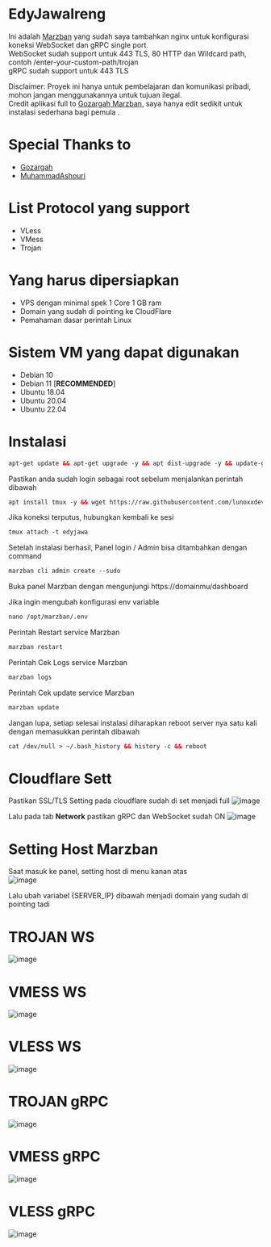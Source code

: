 # EdyJawaIreng

Ini adalah [Marzban](https://github.com/Gozargah/Marzban) yang sudah saya tambahkan nginx untuk konfigurasi koneksi WebSocket dan gRPC single port. </br>
WebSocket sudah support untuk 443 TLS, 80 HTTP dan Wildcard path, contoh /enter-your-custom-path/trojan </br>
gRPC sudah support untuk 443 TLS </br>

Disclaimer: Proyek ini hanya untuk pembelajaran dan komunikasi pribadi, mohon jangan menggunakannya untuk tujuan ilegal. </br>
Credit aplikasi full to [Gozargah Marzban](https://github.com/Gozargah), saya hanya edit sedikit untuk instalasi sederhana bagi pemula . </br>

# Special Thanks to
- [Gozargah](https://github.com/Gozargah/Marzban)
- [MuhammadAshouri](https://github.com/MuhammadAshouri/marzban-templates)

# List Protocol yang support
- VLess
- VMess
- Trojan

# Yang harus dipersiapkan
- VPS dengan minimal spek 1 Core 1 GB ram
- Domain yang sudah di pointing ke CloudFlare
- Pemahaman dasar perintah Linux

# Sistem VM yang dapat digunakan
- Debian 10 </br>
- Debian 11 [**RECOMMENDED**] </br>
- Ubuntu 18.04 </br>
- Ubuntu 20.04 </br>
- Ubuntu 22.04 </br>



# Instalasi
  ```html
 apt-get update && apt-get upgrade -y && apt dist-upgrade -y && update-grub && reboot
 ```
Pastikan anda sudah login sebagai root sebelum menjalankan perintah dibawah
 ```html
 apt install tmux -y && wget https://raw.githubusercontent.com/lunoxxdev/EdyJawAireng/main/edy.sh && chmod +x edy.sh && tmux new-session -d -s edyjawa './edy.sh' && tmux attach -t edyjawa
 ```
Jika koneksi terputus, hubungkan kembali ke sesi
```html
tmux attach -t edyjawa
 ```
Setelah instalasi berhasil, Panel login / Admin bisa ditambahkan dengan command
```html
marzban cli admin create --sudo
 ```
Buka panel Marzban dengan mengunjungi https://domainmu/dashboard <br>

Jika ingin mengubah konfigurasi env variable 
```html
nano /opt/marzban/.env
 ```
Perintah Restart service Marzban 
```html
marzban restart
 ```
Perintah Cek Logs service Marzban 
```html
marzban logs
 ```
Perintah Cek update service Marzban
```html
marzban update
 ```
Jangan lupa, setiap selesai instalasi diharapkan reboot server nya satu kali dengan memasukkan perintah dibawah
```html
cat /dev/null > ~/.bash_history && history -c && reboot
 ```
# Cloudflare Sett

Pastikan SSL/TLS Setting pada cloudflare sudah di set menjadi full
![image](https://github.com/GawrAme/MarLing/assets/97426017/3aeedf09-308e-41b0-9640-50e4abb77aa0) </br>

Lalu pada tab **Network** pastikan gRPC dan WebSocket sudah ON 
![image](https://github.com/GawrAme/MarLing/assets/97426017/65d9b413-fda4-478a-99a5-b33d8e5fec3d)



# Setting Host Marzban
 
 Saat masuk ke panel, setting host di menu kanan atas <br>
 ![image](https://github.com/GawrAme/MarLing/assets/97426017/6b96bce7-39c7-4b5c-b01e-8dfdea91cb47) </br>

Lalu ubah variabel {SERVER_IP} dibawah menjadi domain yang sudah di pointing tadi <br>
# TROJAN WS
![image](https://github.com/GawrAme/MarLing/assets/97426017/191a485c-07a7-4a28-88d3-b66fa403abc7)
# VMESS WS
![image](https://github.com/GawrAme/MarLing/assets/97426017/7e8b8622-5b55-4d03-aaf3-6a30eabb62e8)
# VLESS WS
![image](https://github.com/GawrAme/MarLing/assets/97426017/ed50c2e1-6060-4773-a8bb-067e3fc5b7e4)
# TROJAN gRPC
![image](https://github.com/GawrAme/MarLing/assets/97426017/46f7c9d5-953a-4623-a814-b5f8f6a96a56)
# VMESS gRPC
![image](https://github.com/GawrAme/MarLing/assets/97426017/1bbc87ad-0653-4abc-9e6f-f18eaa6586cf)
# VLESS gRPC
![image](https://github.com/GawrAme/MarLing/assets/97426017/6e2cbaa1-4c62-4d93-b55e-142ec734de6c)
</br>
